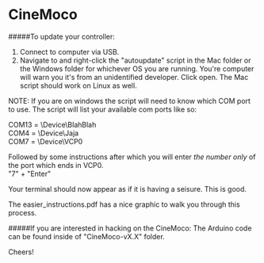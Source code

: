 CineMoco
========
#####To update your controller:
1. Connect to computer via USB.
2. Navigate to and right-click the "autoupdate" script in the Mac folder or 
the Windows folder for whichever OS you are running. You're computer will warn you it's from an unidentified developer.  Click open.   The Mac script should 
work on Linux as well.

NOTE: If you are on windows the script will need to know which COM port to use.  The script will list your available com ports like so:

COM13 = \Device\BlahBlah  
COM4 = \Device\Jaja  
COM7 = \Device\VCP0  

Followed by some instructions after which you will enter _the number only_ of the port which ends in VCP0.  
"7" + "Enter"

Your terminal should now appear as if it is having a seisure.  This is good.

The easier_instructions.pdf has a nice graphic to walk you through this process.

#####If you are interested in hacking on the CineMoco:
The Arduino code can be found inside of "CineMoco-vX.X" folder.

Cheers!
